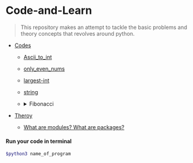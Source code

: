 # Code-and-Learn

> This repository makes an attempt to tackle the basic problems and theory concepts that revolves around python.

- [Codes]()

    - [Ascii_to_int](./Codes/1.Ascii-to-int/ascii_to_int.py)

    - [only_even_nums](./Codes/2.Even-only/only_even_nums.py)

    - [largest-int](./Codes/3.Largest-int/largest_int.py)

    - [string](./Codes/4.String-of-numbers/string.py)

    - <details>    
        <summary>Fibonacci</summary>

        - [Method1 Using recursion](./Codes/5.Fibonacci/fibonacci1.py)
        
        - [Methd2 Using Dynamic Programming](./Codes/5.Fibonacci/fibonacci2.py)
        
        - [Methd3 Using in-built Cache module](./Codes/5.Fibonacci/fibonacci3.py)

</details>

- [Theroy]()

    - [What are modules? What are packages?](./Theory/modules&packages.md)




#### Run your code in terminal

```bash
$python3 name_of_program
```
